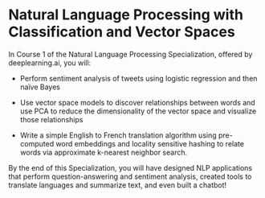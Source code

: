 # Natural Language Processing with Classification and Vector Spaces


In Course 1 of the Natural Language Processing Specialization, offered by deeplearning.ai, you will:   

- Perform sentiment analysis of tweets using logistic regression and then naïve Bayes

- Use vector space models to discover relationships between words and use PCA to reduce the dimensionality of the vector space and visualize those relationships

- Write a simple English to French translation algorithm using pre-computed word embeddings and locality sensitive hashing to relate words via approximate k-nearest neighbor search.  

By the end of this Specialization, you will have designed NLP applications that perform question-answering and sentiment analysis, created tools to translate languages and summarize text, and even built a chatbot! 
